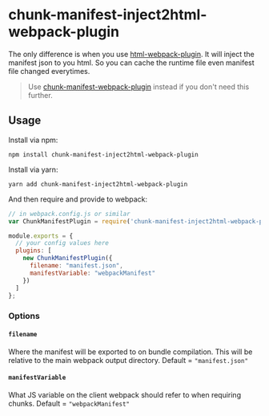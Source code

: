 # chunk-manifest-inject2html-webpack-plugin

The only difference is when you use [html-webpack-plugin](https://github.com/jantimon/html-webpack-plugin#events). It will inject the manifest json to you html. So you can cache the runtime file even manifest file changed everytimes.

> Use [chunk-manifest-webpack-plugin](https://github.com/soundcloud/chunk-manifest-webpack-plugin) instead if you don't need this further.
## Usage

Install via npm:

```shell
npm install chunk-manifest-inject2html-webpack-plugin
```

Install via yarn:

```shell
yarn add chunk-manifest-inject2html-webpack-plugin
```

And then require and provide to webpack:

```javascript
// in webpack.config.js or similar
var ChunkManifestPlugin = require('chunk-manifest-inject2html-webpack-plugin');

module.exports = {
  // your config values here
  plugins: [
    new ChunkManifestPlugin({
      filename: "manifest.json",
      manifestVariable: "webpackManifest"
    })
  ]
};
```

### Options

#### `filename`

Where the manifest will be exported to on bundle compilation. This will be relative to the main webpack output directory. Default = `"manifest.json"`

#### `manifestVariable`

What JS variable on the client webpack should refer to when requiring chunks. Default = `"webpackManifest"`
